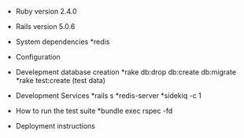 * Ruby version 2.4.0

* Rails version 5.0.6

* System dependencies
	*redis

* Configuration
	
* Develepment database creation 
	*rake db:drop db:create db:migrate
	*rake test:create (test data)

* Development Services
	*rails s
	*redis-server
	*sidekiq -c 1

* How to run the test suite
	*bundle exec rspec -fd

* Deployment instructions
		

